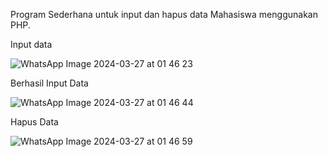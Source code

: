 Program Sederhana untuk input dan hapus data Mahasiswa menggunakan PHP.

Input data 

![WhatsApp Image 2024-03-27 at 01 46 23](https://github.com/mdimasfirmansyah/Test-PHP/assets/57607971/59d2cade-dee5-4919-8aad-aa692061efad)

Berhasil Input Data

![WhatsApp Image 2024-03-27 at 01 46 44](https://github.com/mdimasfirmansyah/Test-PHP/assets/57607971/e292b240-be5a-49b9-b27a-7e7bf7abd007)

Hapus Data

![WhatsApp Image 2024-03-27 at 01 46 59](https://github.com/mdimasfirmansyah/Test-PHP/assets/57607971/70529324-040c-4163-8977-996f18cf014b)


